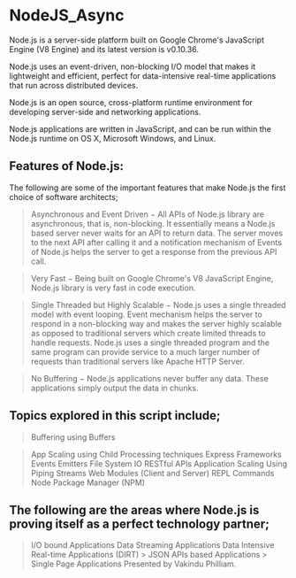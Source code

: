 # NodeJS_Async
Node.js is a server-side platform built on Google Chrome's JavaScript Engine (V8 Engine) and its latest version is v0.10.36.  

Node.js uses an event-driven, non-blocking I/O model that makes it lightweight and efficient, perfect for data-intensive real-time applications that run across distributed devices.  

Node.js is an open source, cross-platform runtime environment for developing server-side and networking applications.   

Node.js applications are written in JavaScript, and can be run within the Node.js runtime on OS X, Microsoft Windows, and Linux.  

## Features of Node.js:  

The following are some of the important features that make Node.js the first choice of software architects;  

> Asynchronous and Event Driven − All APIs of Node.js library are asynchronous, that is, non-blocking. It essentially means a Node.js based server never waits for an API to return data. The server moves to the next API after calling it and a notification mechanism of Events of Node.js helps the server to get a response from the previous API call.  

> Very Fast − Being built on Google Chrome's V8 JavaScript Engine, Node.js library is very fast in code execution.  

> Single Threaded but Highly Scalable − Node.js uses a single threaded model with event looping. Event mechanism helps the server to respond in a non-blocking way and makes the server highly scalable as opposed to traditional servers which create limited threads to handle requests. Node.js uses a single threaded program and the same program can provide service to a much larger number of requests than traditional servers like Apache HTTP Server.  

> No Buffering − Node.js applications never buffer any data. These applications simply output the data in chunks.   

## Topics explored in this script include;  

> Buffering using Buffers 

> App Scaling using Child Processing techniques 
> Express Frameworks 
> Events Emitters 
> File System IO 
> RESTful APIs 
> Application Scaling Using 
> Piping Streams 
> Web Modules (Client and Server) 
> REPL Commands 
> Node Package Manager (NPM)  

## The following are the areas where Node.js is proving itself as a perfect technology partner;  
> I/O bound Applications 
> Data Streaming Applications 
> Data Intensive Real-time Applications (DIRT) > JSON APIs based Applications > Single Page Applications   Presented by Vakindu Philliam.
